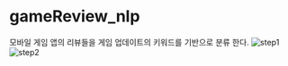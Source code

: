 # gameReview_nlp
모바일 게임 앱의 리뷰들을  게임 업데이트의 키워드를 기반으로 분류 한다.
![step1](https://user-images.githubusercontent.com/55948026/86918494-c5a2f100-c161-11ea-98f6-c0770968a0c0.PNG)
![step2](https://user-images.githubusercontent.com/55948026/86918497-c63b8780-c161-11ea-93f3-73ec853b671a.PNG)
